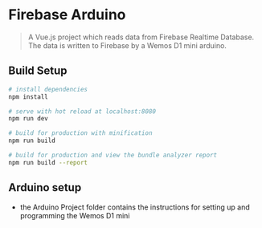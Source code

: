 # Firebase Arduino

> A Vue.js project which reads data from Firebase Realtime Database. The data is written to Firebase by a Wemos D1 mini arduino.

## Build Setup

``` bash
# install dependencies
npm install

# serve with hot reload at localhost:8080
npm run dev

# build for production with minification
npm run build

# build for production and view the bundle analyzer report
npm run build --report
```

## Arduino setup

- the Arduino Project folder contains the instructions for setting up and programming the Wemos D1 mini

